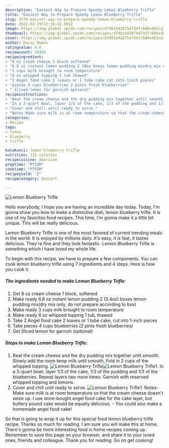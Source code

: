 ```yaml
---
description: "Easiest Way to Prepare Speedy Lemon Blueberry Trifle"
title: "Easiest Way to Prepare Speedy Lemon Blueberry Trifle"
slug: 4270-easiest-way-to-prepare-speedy-lemon-blueberry-trifle
date: 2022-03-19T22:16:43.091Z
image: https://img-global.cpcdn.com/recipes/d7401442875473df/680x482cq70/lemon-blueberry-trifle-recipe-main-photo.jpg
thumbnail: https://img-global.cpcdn.com/recipes/d7401442875473df/680x482cq70/lemon-blueberry-trifle-recipe-main-photo.jpg
cover: https://img-global.cpcdn.com/recipes/d7401442875473df/680x482cq70/lemon-blueberry-trifle-recipe-main-photo.jpg
author: Daisy Owens
ratingvalue: 4.6
reviewcount: 19454
recipeingredient:
- "8 oz cream cheese 1 block softened"
- "6.8 oz instant lemon pudding 2 34oz boxes lemon pudding mixdry mix only do not prepare according to box"
- "3 cups milk brought to room temperature"
- "8 oz whipped topping 1 tub thawed"
- "2 Angel food cake 2 loaves or 1 tube cake cut into 1inch pieces"
- "pieces 4 cups blueberries 2 pints fresh blueberries"
- " Sliced lemon for garnish optional"
recipeinstructions:
- "Beat the cream cheese and the dry pudding mix together until smooth. Slowly add the room temp milk until smooth. Fold in 2 cups of the whipped topping."
- "In a 3-quart bowl, layer 1/3 of the cake, 1/3 of the pudding and 1/3 of the blueberries. Repeat layers two more times. Garnish with reserved whipped topping and lemons."
- "Cover and chill until ready to serve."
- "Notes-Make sure milk is at room temperature so that the cream cheese doesn&#39;t seize up. I use store-bought angel food cake for the cake layer, but buttery pound cake would be equally delicious. You could also make a homemade angel food cake!"
categories:
- Recipe
tags:
- lemon
- blueberry
- trifle

katakunci: lemon blueberry trifle 
nutrition: 115 calories
recipecuisine: American
preptime: "PT33M"
cooktime: "PT55M"
recipeyield: "2"
recipecategory: Dessert

---
```



![Lemon Blueberry Trifle](https://img-global.cpcdn.com/recipes/d7401442875473df/680x482cq70/lemon-blueberry-trifle-recipe-main-photo.jpg)

Hello everybody, I hope you are having an incredible day today. Today, I'm gonna show you how to make a distinctive dish, lemon blueberry trifle. It is one of my favorites food recipes. This time, I'm gonna make it a little bit unique. This will be really delicious.



Lemon Blueberry Trifle is one of the most favored of current trending meals in the world. It is enjoyed by millions daily. It's easy, it is fast, it tastes delicious. They're fine and they look fantastic. Lemon Blueberry Trifle is something which I have loved my whole life.


To begin with this recipe, we have to prepare a few components. You can cook lemon blueberry trifle using 7 ingredients and 4 steps. Here is how you cook it.

<!--inarticleads1-->

##### The ingredients needed to make Lemon Blueberry Trifle:

1. Get 8 oz cream cheese 1 block, softened
1. Make ready 6.8 oz instant lemon pudding 2 (3.4oz) boxes lemon pudding mix(dry mix only, do not prepare according to box)
1. Make ready 3 cups milk brought to room temperature
1. Make ready 8 oz whipped topping 1 tub, thawed
1. Take 2 Angel food cake 2 loaves or 1 tube cake, cut into 1-inch pieces
1. Take pieces 4 cups blueberries (2 pints fresh blueberries)
1. Get  Sliced lemon for garnish (optional)




<!--inarticleads2-->

##### Steps to make Lemon Blueberry Trifle:

1. Beat the cream cheese and the dry pudding mix together until smooth. Slowly add the room temp milk until smooth. Fold in 2 cups of the whipped topping.
<img src="//assets-global.cpcdn.com/assets/icons/button_play-2c75c40dde080a61004c1f40b05d8f140eaff45d7e9e6481dc71c63d2e7c4909.png" alt="Lemon Blueberry Trifle"><img src="//assets-global.cpcdn.com/assets/icons/button_play-2c75c40dde080a61004c1f40b05d8f140eaff45d7e9e6481dc71c63d2e7c4909.png" alt="Lemon Blueberry Trifle">1. In a 3-quart bowl, layer 1/3 of the cake, 1/3 of the pudding and 1/3 of the blueberries. Repeat layers two more times. Garnish with reserved whipped topping and lemons.
1. Cover and chill until ready to serve.
<img src="//assets-global.cpcdn.com/assets/icons/button_play-2c75c40dde080a61004c1f40b05d8f140eaff45d7e9e6481dc71c63d2e7c4909.png" alt="Lemon Blueberry Trifle">1. Notes-Make sure milk is at room temperature so that the cream cheese doesn&#39;t seize up. I use store-bought angel food cake for the cake layer, but buttery pound cake would be equally delicious. - You could also make a homemade angel food cake!




So that is going to wrap it up for this special food lemon blueberry trifle recipe. Thanks so much for reading. I am sure you will make this at home. There's gonna be more interesting food in home recipes coming up. Remember to save this page on your browser, and share it to your loved ones, friends and colleague. Thank you for reading. Go on get cooking!
